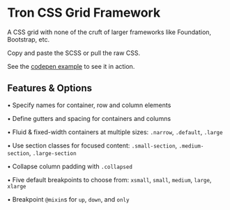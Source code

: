 # Tron CSS Grid Framework
A CSS grid with none of the cruft of larger frameworks like Foundation, Bootstrap, etc.

Copy and paste the SCSS or pull the raw CSS.

See the [codepen example](https://codepen.io/geotrev/pen/PWEYaB) to see it in action.

## Features & Options

• Specify names for container, row and column elements

• Define gutters and spacing for containers and columns

• Fluid & fixed-width containers at multiple sizes: `.narrow`, `.default`, `.large`

• Use section classes for focused content: `.small-section`, `.medium-section`, `.large-section`

• Collapse column padding with `.collapsed`

• Five default breakpoints to choose from: `xsmall`, `small`, `medium`, `large`, `xlarge`

• Breakpoint `@mixin`s for `up`, `down`, and `only`
